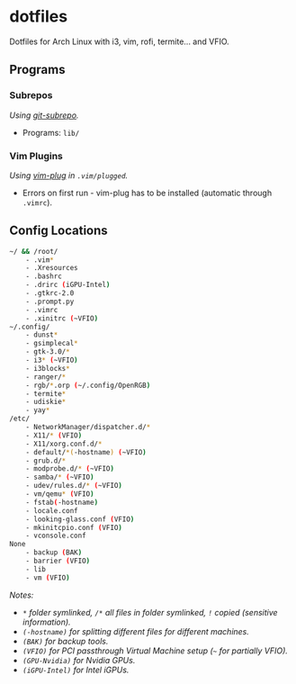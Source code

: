 dotfiles
========

Dotfiles for Arch Linux with i3, vim, rofi, termite... and VFIO.

## Programs

### Subrepos

_Using [git-subrepo](https://github.com/ingydotnet/git-subrepo)._

- Programs: `lib/`

### Vim Plugins

_Using [vim-plug](https://github.com/junegunn/vim-plug) in `.vim/plugged`._

- Errors on first run - vim-plug has to be installed (automatic through `.vimrc`).

## Config Locations

```sh
~/ && /root/
    - .vim*
    - .Xresources
    - .bashrc
    - .drirc (iGPU-Intel)
    - .gtkrc-2.0
    - .prompt.py
    - .vimrc
    - .xinitrc (~VFIO)
~/.config/
    - dunst*
    - gsimplecal*
    - gtk-3.0/*
    - i3* (~VFIO)
    - i3blocks*
    - ranger/*
    - rgb/*.orp (~/.config/OpenRGB)
    - termite*
    - udiskie*
    - yay*
/etc/
    - NetworkManager/dispatcher.d/*
    - X11/* (VFIO)
    - X11/xorg.conf.d/*
    - default/*(-hostname) (~VFIO)
    - grub.d/*
    - modprobe.d/* (~VFIO)
    - samba/* (~VFIO)
    - udev/rules.d/* (~VFIO)
    - vm/qemu* (VFIO)
    - fstab(-hostname)
    - locale.conf
    - looking-glass.conf (VFIO)
    - mkinitcpio.conf (VFIO)
    - vconsole.conf
None
    - backup (BAK)
    - barrier (VFIO)
    - lib
    - vm (VFIO)
```
_Notes:_
- _`*` folder symlinked, `/*` all files in folder symlinked, `!` copied (sensitive information)._
- _`(-hostname)` for splitting different files for different machines._
- _`(BAK)` for backup tools._
- _`(VFIO)` for PCI passthrough Virtual Machine setup (`~` for partially VFIO)._
- _`(GPU-Nvidia)` for Nvidia GPUs._
- _`(iGPU-Intel)` for Intel iGPUs._
